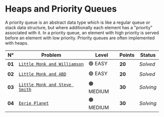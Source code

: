 # Heaps and Priority Queues

A priority queue is an abstract data type which is like a regular queue or stack data structure, but where additionally each element has a "priority" associated with it. In a priority queue, an element with high priority is served before an element with low priority. Priority queues are often implemented with heaps.

| N°     | Problem                                                                  | Level     | Points | Status    |
| ------ | ------------------------------------------------------------------------ | --------- | ------ | --------- |
| **01** | [`Little Monk and Williamson`](./Little-Monk-and-Williamson/README.md)   | 🟢 EASY   | **20** | _Solved_  |
| **02** | [`Little Monk and ABD`](./Little-Monk-and-ABD/README.md)                 | 🟢 EASY   | **20** | _Solved_  |
| **03** | [`Little Monk and Steve Smith`](./Little-Monk-and-Steve-Smith/README.md) | 🟠 MEDIUM | **30** | _Solving_ |
| **04** | [`Eerie Planet`](./Eerie-Planet/README.md)                               | 🟠 MEDIUM | **30** | _Solving_ |
